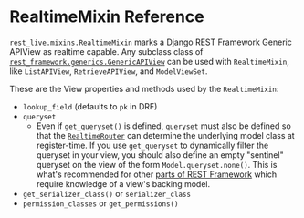 # RealtimeMixin Reference

`rest_live.mixins.RealtimeMixin` marks a Django REST Framework
Generic APIView as realtime capable. Any subclass class of
[`rest_framework.generics.GenericAPIView`](https://www.django-rest-framework.org/api-guide/generic-views/#genericapiview)
can be used with `RealtimeMixin`, like `ListAPIView`, `RetrieveAPIView`, and `ModelViewSet`.

These are the View properties and methods used by the `RealtimeMixin`:

- `lookup_field` (defaults to `pk` in DRF)
- `queryset`
    * Even if `get_queryset()` is defined, `queryset` must
    also be defined so that the [`RealtimeRouter`](router.md)
    can determine the underlying model class at register-time.
    If you use `get_queryset` to dynamically filter the queryset
    in your view, you should also define an empty "sentinel" queryset
    on the view of the form `Model.queryset.none()`. This is
    what's recommended for other [parts of REST Framework](https://www.django-rest-framework.org/api-guide/permissions/#using-with-views-that-do-not-include-a-queryset-attribute)
    which require knowledge of a view's backing model.
- `get_serializer_class()` or `serializer_class`
- `permission_classes` or `get_permissions()`
